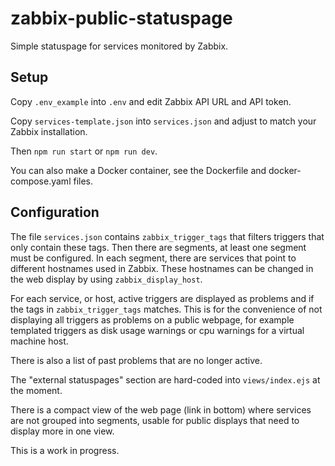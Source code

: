 # zabbix-public-statuspage
Simple statuspage for services monitored by Zabbix.

## Setup

Copy ```.env_example``` into ```.env``` and edit Zabbix API URL and API token.

Copy ```services-template.json``` into ```services.json``` and adjust to match your Zabbix installation.

Then ```npm run start``` or ```npm run dev```.

You can also make a Docker container, see the Dockerfile and docker-compose.yaml files.

## Configuration

The file ```services.json``` contains ```zabbix_trigger_tags``` that filters triggers that only contain these tags. 
Then there are segments, at least one segment must be configured. In each segment, there are services that point to
different hostnames used in Zabbix. These hostnames can be changed in the web display by using ```zabbix_display_host```.

For each service, or host, active triggers are displayed as problems and if the tags in ```zabbix_trigger_tags``` matches.
This is for the convenience of not displaying all triggers as problems on a public webpage, for example templated triggers as 
disk usage warnings or cpu warnings for a virtual machine host.

There is also a list of past problems that are no longer active.

The "external statuspages" section are hard-coded into ```views/index.ejs``` at the moment. 

There is a compact view of the web page (link in bottom) where services are not grouped into segments, usable for public displays that need
to display more in one view.

This is a work in progress.